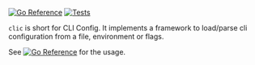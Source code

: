 [![Go Reference](https://pkg.go.dev/badge/github.com/googollee/clic.svg)](https://pkg.go.dev/github.com/googollee/clic)
[![Tests](https://github.com/googollee/clic/actions/workflows/tests.yml/badge.svg?branch=main)](https://github.com/googollee/clic/actions/workflows/tests.yml)

`clic` is short for CLI Config. It implements a framework to load/parse cli configuration from a file, environment or flags.

See [![Go Reference](https://pkg.go.dev/badge/github.com/googollee/clic.svg)](https://pkg.go.dev/github.com/googollee/clic) for the usage.
